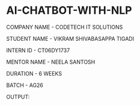 # AI-CHATBOT-WITH-NLP

COMPANY NAME - CODETECH IT SOLUTIONS

STUDENT NAME - VIKRAM SHIVABASAPPA TIGADI

INTERN ID - CT06DY1737

MENTOR NAME - NEELA SANTOSH

DURATION - 6 WEEKS

BATCH - AG26

OUTPUT:
